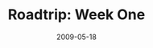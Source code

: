 ---
layout: media
category: media
title: "Roadtrip: Week One"
date: 2009-05-18
description: "Week one of our seven-week road trip begins by introducing us to our \"unlikely\" duo and sending them out on their quest to find stories of revolution."
yt-video-id: "e4o8AG6Y21s"
video: "http://s3.amazonaws.com/crossroads-media/other-media/video/roadtrip1.mp4"
video-poster: "http://s3.amazonaws.com/crossroads-media/images/roadtrip1-still.jpg"
---